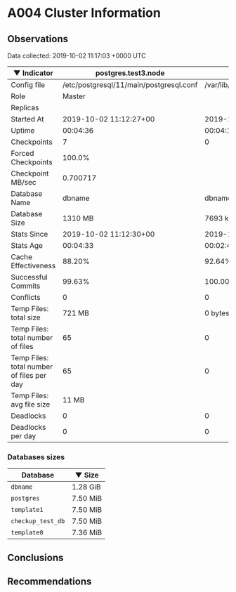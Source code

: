 # A004 Cluster Information #

## Observations ##
Data collected: 2019-10-02 11:17:03 +0000 UTC  

|&#9660;&nbsp;Indicator | postgres.test3.node | postgres.test1.node | postgres.test2.node |
|--------|-------|-------- |-------- |
|Config file |/etc/postgresql/11/main/postgresql.conf|/var/lib/postgresql/11/data1/postgresql.conf|/var/lib/postgresql/11/data2/postgresql.conf|
|Role |Master|<no value>|<no value>|
|Replicas ||<no value>|<no value>|
|Started At |2019-10-02&nbsp;11:12:27+00|2019-10-02 11:12:35+00|2019-10-02 11:12:38+00|
|Uptime |00:04:36|00:04:18|00:04:20|
|Checkpoints |7|0|0|
|Forced Checkpoints |100.0%|<no value>|<no value>|
|Checkpoint MB/sec |0.700717|<no value>|<no value>|
|Database Name |dbname|dbname|dbname|
|Database Size |1310&nbsp;MB|7693 kB|7685 kB|
|Stats Since |2019-10-02&nbsp;11:12:30+00|2019-10-02 11:14:13+00|2019-10-02 11:14:13+00|
|Stats Age |00:04:33|00:02:40|00:02:46|
|Cache Effectiveness |88.20%|92.64%|92.64%|
|Successful Commits |99.63%|100.00%|100.00%|
|Conflicts |0|0|0|
|Temp Files: total size |721&nbsp;MB|0 bytes|0 bytes|
|Temp Files: total number of files |65|0|0|
|Temp Files: total number of files per day |65|0|0|
|Temp Files: avg file size |11&nbsp;MB|<no value>|<no value>|
|Deadlocks |0|0|0|
|Deadlocks per day |0|0|0|


### Databases sizes ###

| Database | &#9660;&nbsp;Size |
|----------|--------|
| `dbname` | 1.28&nbsp;GiB |
| `postgres` | 7.50&nbsp;MiB |
| `template1` | 7.50&nbsp;MiB |
| `checkup_test_db` | 7.50&nbsp;MiB |
| `template0` | 7.36&nbsp;MiB |


## Conclusions ##


## Recommendations ##

